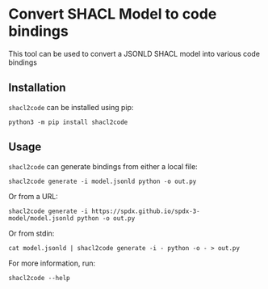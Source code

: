 # Convert SHACL Model to code bindings

This tool can be used to convert a JSONLD SHACL model into various code
bindings

## Installation

`shacl2code` can be installed using pip:

```shell
python3 -m pip install shacl2code
```

## Usage

`shacl2code` can generate bindings from either a local file:
```shell
shacl2code generate -i model.jsonld python -o out.py
```
Or from a URL:
```shell
shacl2code generate -i https://spdx.github.io/spdx-3-model/model.jsonld python -o out.py
```
Or from stdin:
```shell
cat model.jsonld | shacl2code generate -i - python -o - > out.py
```

For more information, run:
```shell
shacl2code --help
```
